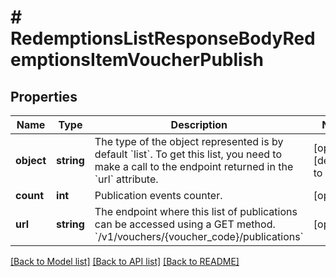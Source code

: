 # # RedemptionsListResponseBodyRedemptionsItemVoucherPublish

## Properties

Name | Type | Description | Notes
------------ | ------------- | ------------- | -------------
**object** | **string** | The type of the object represented is by default &#x60;list&#x60;. To get this list, you need to make a call to the endpoint returned in the &#x60;url&#x60; attribute. | [optional] [default to 'list']
**count** | **int** | Publication events counter. | [optional]
**url** | **string** | The endpoint where this list of publications can be accessed using a GET method. &#x60;/v1/vouchers/{voucher_code}/publications&#x60; | [optional]

[[Back to Model list]](../../README.md#models) [[Back to API list]](../../README.md#endpoints) [[Back to README]](../../README.md)
